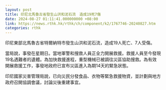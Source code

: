 ```yaml
---
layout: post
title: 印尼北馬魯古省發生山洪和泥石流　造成19死7傷
date: 2024-08-27 01:11:41.000000000 +08:00
link: https://news.rthk.hk/rthk/ch/component/k2/1767746-20240827.htm
categories: rthk
---
```


印尼東部北馬魯古省特爾納特市發生山洪和泥石流，造成19人死亡、7人受傷。

當局說，事發在星期日。當地軍警和搜救人員正全力開展救援。救援人員至今發現19名遇難者的遺體。為加快救援進程，重型機械已被調往災區協助搜救。為有效開展救援工作，事發地政府已宣布災區進入為期14天的緊急狀態。

印尼國家災害管理局說，已向災民分發食品、衣物等緊急救援物資，並計劃與地方政府召開協調會議，討論災後重建事宜。
